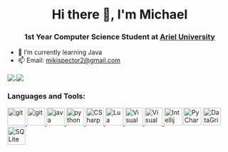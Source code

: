 <h1 align="center">Hi there 👋, I'm Michael</h1>
<h3 align="center">1st Year Computer Science Student at <a href="https://www.ariel.ac.il/wp/cs/en/">Ariel University</a></h3>

- 🌱 I’m currently learning Java
- 📫 Email: mikispector2@gmail.com

<a href="https://github.com/anuraghazra/convoychat">
  <img align="center" src="https://github-readme-stats.vercel.app/api?username=MichaelCoding25&show_icons=true&theme=yeblu&layout=compact&line_height=20" />
</a>
<a href="https://github.com/anuraghazra/github-readme-stats">
  <img align="center" src="https://github-readme-stats.vercel.app/api/top-langs/?username=MichaelCoding25&theme=yeblu&layout=compact" />
</a>

<h3 align="left">Languages and Tools:</h3>
<p align="left"> 
<a href="https://git-scm.com/" target="git"> <img src="https://www.vectorlogo.zone/logos/git-scm/git-scm-icon.svg" alt="git" width="40" height="40"/>  </a>
<a href="https://about.gitlab.com" target="gitlab"> <img src="https://github.com/tomchen/stack-icons/blob/master/logos/gitlab.svg" alt="git" width="40" height="40"/>  </a>
<a href="https://www.java.com" target="Java"> <img src="https://github.com/tomchen/stack-icons/blob/master/logos/java.svg" alt="java" width="40" height="40"/>  </a>  
<a href="https://www.python.org" target="Python"> <img src="https://github.com/tomchen/stack-icons/blob/master/logos/python.svg" alt="python" width="40" height="40"/>  </a>  
<a href="https://en.wikipedia.org/wiki/C_Sharp_(programming_language)" title="CSharp"> <img src="https://github.com/tomchen/stack-icons/blob/master/logos/c-sharp.svg" alt="CSharp" width="40" height="40"/>  </a>
<a href="http://www.lua.org/versions.html#5.4" title="Lua"> <img src="https://github.com/tomchen/stack-icons/blob/master/logos/lua.svg" alt="Lua" width="40" height="40"/>  </a>
<a href="https://visualstudio.microsoft.com/" title="Visual Studio"> <img src="https://github.com/tomchen/stack-icons/blob/master/logos/visual-studio.svg" alt="Visual Studio" width="40" height="40"/>  </a>
<a href="https://code.visualstudio.com/" title="Visual Studio Code"> <img src="https://github.com/tomchen/stack-icons/blob/master/logos/visual-studio-code.svg" alt="Visual Studio Code" width="40" height="40"/>  </a>
<a href="https://www.jetbrains.com/idea/" title="Intellij IDEA"> <img src="https://github.com/tomchen/stack-icons/blob/master/logos/intellij-idea.svg" alt="Intellij IDEA" width="40" height="40"/></a>
<a href="https://www.jetbrains.com/pycharm/" title="PyCharm"> <img src="https://github.com/tomchen/stack-icons/blob/master/logos/pycharm.svg" alt="PyCharm" width="40" height="40"/></a>
<a href="https://www.jetbrains.com/datagrip/" title="DataGrip"> <img src="https://github.com/detain/svg-logos/blob/master/svg/datagrip-icon.svg" alt="DataGrip" width="40" height="40"/></a>
<a href="https://www.sqlite.org" title="SQLite"> <img src="https://github.com/tomchen/stack-icons/blob/master/logos/sqlite.svg" alt="SQLite" width="40" height="40"/>  </a>
